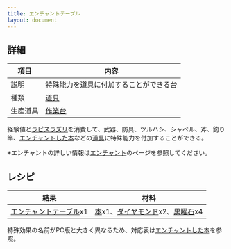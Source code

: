 ```yaml
---
title: エンチャントテーブル
layout: document
---
```

## 詳細

|項目|内容|
|---|---|
|説明|特殊能力を道具に付加することができる台|
|種類|[道具](道具)|
|生産道具|[作業台](作業台)|

経験値と[ラピスラズリ](ラピスラズリ)を消費して、武器、防具、ツルハシ、シャベル、斧、釣り竿、[エンチャントした本](エンチャントした本)などの[道具](道具)に特殊能力を付加することができる。

※エンチャントの詳しい情報は[エンチャント](エンチャント)のページを参照してください。

## レシピ

|結果|材料|
|---|---|
|[エンチャントテーブル](エンチャントテーブル)x1|[本](本)x1、[ダイヤモンド](ダイヤモンド)x2、[黒曜石](黒曜石)x4|


特殊効果の名前がPC版と大きく異なるため、対応表は[エンチャントした本](エンチャントした本)を参照。


